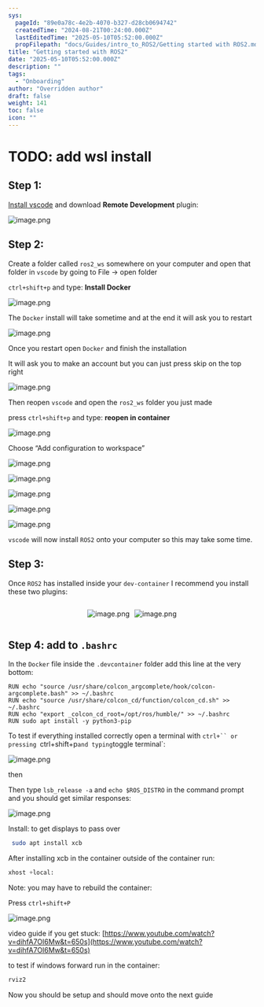 ```yaml
---
sys:
  pageId: "89e0a78c-4e2b-4070-b327-d28cb0694742"
  createdTime: "2024-08-21T00:24:00.000Z"
  lastEditedTime: "2025-05-10T05:52:00.000Z"
  propFilepath: "docs/Guides/intro_to_ROS2/Getting started with ROS2.md"
title: "Getting started with ROS2"
date: "2025-05-10T05:52:00.000Z"
description: ""
tags:
  - "Onboarding"
author: "Overridden author"
draft: false
weight: 141
toc: false
icon: ""
---
```


# TODO: add wsl install

## Step 1:

[Install vscode](https://code.visualstudio.com/download) and download **Remote Development** plugin:

![image.png](https://prod-files-secure.s3.us-west-2.amazonaws.com/d518164a-d88e-44d1-a4ee-3adb3bd8bce0/efb52993-1881-4a40-b95e-6f020334f022/image.png?X-Amz-Algorithm=AWS4-HMAC-SHA256&X-Amz-Content-Sha256=UNSIGNED-PAYLOAD&X-Amz-Credential=ASIAZI2LB466ZGTTRZUQ%2F20250512%2Fus-west-2%2Fs3%2Faws4_request&X-Amz-Date=20250512T110750Z&X-Amz-Expires=3600&X-Amz-Security-Token=IQoJb3JpZ2luX2VjECsaCXVzLXdlc3QtMiJHMEUCIQCwAGY7WoKWdsEDqo7WRaDIyl1U%2BQG%2BmradqhxNNljlegIgLXcFa7bqRpnAtvNqmFf4kCE%2BuSBcyGT07wEDOas5SLoqiAQI1P%2F%2F%2F%2F%2F%2F%2F%2F%2F%2FARAAGgw2Mzc0MjMxODM4MDUiDGjApR%2FX%2FktQTeCHNCrcA9C9JvuNJMxG2sdRd2Mwb%2BVlAI3RVz2cStzOBsbrrN0OcmwmQnLex%2FbafPCMVKRpt0IsLUEJB96kmL1rDFflB2Ww8HS%2B3i7oa%2Fjl9ouD311Pyd3R3PCCO318Mg1qUVLdu%2BJ7e0p%2Bt%2FUa3QY%2F24e84shMo6BO0CcfaD5%2FjgddVuKqyQjvKGHs8yHu1I4nebM53heF4bNfHiAFJ%2BO3lknuUL70R1YDxJAuxkcwmDZ7ZH53Mg4%2FtzM8tNxYoVe57e%2B29wNevtlbhn8ATtvXz3Eo7hNmKPZ7M8FbhE1gBGL2Cf6jeMp1CWRga75PIiMpNzpbdBKJIbK3RHdx1dLkDJvTwhHujxxvBWepDoYviI0ALZpLQPfN%2FjxpTP7S847djGUzwPjzuV4QmCquEYbTFMhyHO8JjLjlnuh8pJONoS36Z1iTnG6f0B%2BR72U3LYJ6Bm1yzVq2MxEdlK4geYJYEoj%2B9SLAxpYwipT9IXeEmIkDMB6QfiTSnkvt6eOTqh1NCXH7eNUtIrdlxmnqEKJIPEy%2FMdUZ02Jmo3aeHoDUCW6GFNiI11DUk9%2B0gDjc9Ic1tRcO0vceX%2BjbnRvAVZHPpYORsepE5TWxh%2BYAh0Aa3KqjXKNbIBeHRhbRZFiHSXdHMNych8EGOqUBWeUfpZH5BYvyt5aiRp8B52RieMoIWAtatpzfPt%2FNQNueWIgbk3m0ArulgS8ysD73V6BZkD0weY3l%2B%2BUfkWc6uKRJbA6zR26DNOyy%2FOPJKDI0a7EGuN2WD7kl5RQyF0c89cZXfXUxt%2F3usVvcbMyb5rcjfsiYP%2B1j5qrOu3%2F3nKeawrk0F40YR54CPpcyLuVC6IMR8vuHgJ8NTtn701Bjwzz9xHZR&X-Amz-Signature=5d0e607499729abd9d903cc07a5c581856da01acc2cff098998b904aed1576b0&X-Amz-SignedHeaders=host&x-id=GetObject)

## Step 2:

Create a folder called `ros2_ws` somewhere on your computer and open that folder in `vscode` by going to File → open folder 

`ctrl+shift+p` and type: **Install Docker**

![image.png](https://prod-files-secure.s3.us-west-2.amazonaws.com/d518164a-d88e-44d1-a4ee-3adb3bd8bce0/2269dc0e-1cd5-47ff-bceb-c04ad9b2eab0/image.png?X-Amz-Algorithm=AWS4-HMAC-SHA256&X-Amz-Content-Sha256=UNSIGNED-PAYLOAD&X-Amz-Credential=ASIAZI2LB466ZGTTRZUQ%2F20250512%2Fus-west-2%2Fs3%2Faws4_request&X-Amz-Date=20250512T110750Z&X-Amz-Expires=3600&X-Amz-Security-Token=IQoJb3JpZ2luX2VjECsaCXVzLXdlc3QtMiJHMEUCIQCwAGY7WoKWdsEDqo7WRaDIyl1U%2BQG%2BmradqhxNNljlegIgLXcFa7bqRpnAtvNqmFf4kCE%2BuSBcyGT07wEDOas5SLoqiAQI1P%2F%2F%2F%2F%2F%2F%2F%2F%2F%2FARAAGgw2Mzc0MjMxODM4MDUiDGjApR%2FX%2FktQTeCHNCrcA9C9JvuNJMxG2sdRd2Mwb%2BVlAI3RVz2cStzOBsbrrN0OcmwmQnLex%2FbafPCMVKRpt0IsLUEJB96kmL1rDFflB2Ww8HS%2B3i7oa%2Fjl9ouD311Pyd3R3PCCO318Mg1qUVLdu%2BJ7e0p%2Bt%2FUa3QY%2F24e84shMo6BO0CcfaD5%2FjgddVuKqyQjvKGHs8yHu1I4nebM53heF4bNfHiAFJ%2BO3lknuUL70R1YDxJAuxkcwmDZ7ZH53Mg4%2FtzM8tNxYoVe57e%2B29wNevtlbhn8ATtvXz3Eo7hNmKPZ7M8FbhE1gBGL2Cf6jeMp1CWRga75PIiMpNzpbdBKJIbK3RHdx1dLkDJvTwhHujxxvBWepDoYviI0ALZpLQPfN%2FjxpTP7S847djGUzwPjzuV4QmCquEYbTFMhyHO8JjLjlnuh8pJONoS36Z1iTnG6f0B%2BR72U3LYJ6Bm1yzVq2MxEdlK4geYJYEoj%2B9SLAxpYwipT9IXeEmIkDMB6QfiTSnkvt6eOTqh1NCXH7eNUtIrdlxmnqEKJIPEy%2FMdUZ02Jmo3aeHoDUCW6GFNiI11DUk9%2B0gDjc9Ic1tRcO0vceX%2BjbnRvAVZHPpYORsepE5TWxh%2BYAh0Aa3KqjXKNbIBeHRhbRZFiHSXdHMNych8EGOqUBWeUfpZH5BYvyt5aiRp8B52RieMoIWAtatpzfPt%2FNQNueWIgbk3m0ArulgS8ysD73V6BZkD0weY3l%2B%2BUfkWc6uKRJbA6zR26DNOyy%2FOPJKDI0a7EGuN2WD7kl5RQyF0c89cZXfXUxt%2F3usVvcbMyb5rcjfsiYP%2B1j5qrOu3%2F3nKeawrk0F40YR54CPpcyLuVC6IMR8vuHgJ8NTtn701Bjwzz9xHZR&X-Amz-Signature=a64bfe525bfe8351046fc45b6291859e590dca201883c1c8ce36f108f9edbb02&X-Amz-SignedHeaders=host&x-id=GetObject)

The `Docker` install will take sometime and at the end it will ask you to restart

![image.png](https://prod-files-secure.s3.us-west-2.amazonaws.com/d518164a-d88e-44d1-a4ee-3adb3bd8bce0/ed233f78-be33-4b1f-b89c-9c346c0e961e/image.png?X-Amz-Algorithm=AWS4-HMAC-SHA256&X-Amz-Content-Sha256=UNSIGNED-PAYLOAD&X-Amz-Credential=ASIAZI2LB466ZGTTRZUQ%2F20250512%2Fus-west-2%2Fs3%2Faws4_request&X-Amz-Date=20250512T110750Z&X-Amz-Expires=3600&X-Amz-Security-Token=IQoJb3JpZ2luX2VjECsaCXVzLXdlc3QtMiJHMEUCIQCwAGY7WoKWdsEDqo7WRaDIyl1U%2BQG%2BmradqhxNNljlegIgLXcFa7bqRpnAtvNqmFf4kCE%2BuSBcyGT07wEDOas5SLoqiAQI1P%2F%2F%2F%2F%2F%2F%2F%2F%2F%2FARAAGgw2Mzc0MjMxODM4MDUiDGjApR%2FX%2FktQTeCHNCrcA9C9JvuNJMxG2sdRd2Mwb%2BVlAI3RVz2cStzOBsbrrN0OcmwmQnLex%2FbafPCMVKRpt0IsLUEJB96kmL1rDFflB2Ww8HS%2B3i7oa%2Fjl9ouD311Pyd3R3PCCO318Mg1qUVLdu%2BJ7e0p%2Bt%2FUa3QY%2F24e84shMo6BO0CcfaD5%2FjgddVuKqyQjvKGHs8yHu1I4nebM53heF4bNfHiAFJ%2BO3lknuUL70R1YDxJAuxkcwmDZ7ZH53Mg4%2FtzM8tNxYoVe57e%2B29wNevtlbhn8ATtvXz3Eo7hNmKPZ7M8FbhE1gBGL2Cf6jeMp1CWRga75PIiMpNzpbdBKJIbK3RHdx1dLkDJvTwhHujxxvBWepDoYviI0ALZpLQPfN%2FjxpTP7S847djGUzwPjzuV4QmCquEYbTFMhyHO8JjLjlnuh8pJONoS36Z1iTnG6f0B%2BR72U3LYJ6Bm1yzVq2MxEdlK4geYJYEoj%2B9SLAxpYwipT9IXeEmIkDMB6QfiTSnkvt6eOTqh1NCXH7eNUtIrdlxmnqEKJIPEy%2FMdUZ02Jmo3aeHoDUCW6GFNiI11DUk9%2B0gDjc9Ic1tRcO0vceX%2BjbnRvAVZHPpYORsepE5TWxh%2BYAh0Aa3KqjXKNbIBeHRhbRZFiHSXdHMNych8EGOqUBWeUfpZH5BYvyt5aiRp8B52RieMoIWAtatpzfPt%2FNQNueWIgbk3m0ArulgS8ysD73V6BZkD0weY3l%2B%2BUfkWc6uKRJbA6zR26DNOyy%2FOPJKDI0a7EGuN2WD7kl5RQyF0c89cZXfXUxt%2F3usVvcbMyb5rcjfsiYP%2B1j5qrOu3%2F3nKeawrk0F40YR54CPpcyLuVC6IMR8vuHgJ8NTtn701Bjwzz9xHZR&X-Amz-Signature=c441ad57f0467be9aa0f1150f17cb647a1d4b6e524738ed9ca41da891228a110&X-Amz-SignedHeaders=host&x-id=GetObject)

Once you restart open `Docker` and finish the installation

It will ask you to make an account but you can just press skip on the top right

![image.png](https://prod-files-secure.s3.us-west-2.amazonaws.com/d518164a-d88e-44d1-a4ee-3adb3bd8bce0/21010ad9-1659-4fd9-9f59-9932a09b2a3d/image.png?X-Amz-Algorithm=AWS4-HMAC-SHA256&X-Amz-Content-Sha256=UNSIGNED-PAYLOAD&X-Amz-Credential=ASIAZI2LB466ZGTTRZUQ%2F20250512%2Fus-west-2%2Fs3%2Faws4_request&X-Amz-Date=20250512T110750Z&X-Amz-Expires=3600&X-Amz-Security-Token=IQoJb3JpZ2luX2VjECsaCXVzLXdlc3QtMiJHMEUCIQCwAGY7WoKWdsEDqo7WRaDIyl1U%2BQG%2BmradqhxNNljlegIgLXcFa7bqRpnAtvNqmFf4kCE%2BuSBcyGT07wEDOas5SLoqiAQI1P%2F%2F%2F%2F%2F%2F%2F%2F%2F%2FARAAGgw2Mzc0MjMxODM4MDUiDGjApR%2FX%2FktQTeCHNCrcA9C9JvuNJMxG2sdRd2Mwb%2BVlAI3RVz2cStzOBsbrrN0OcmwmQnLex%2FbafPCMVKRpt0IsLUEJB96kmL1rDFflB2Ww8HS%2B3i7oa%2Fjl9ouD311Pyd3R3PCCO318Mg1qUVLdu%2BJ7e0p%2Bt%2FUa3QY%2F24e84shMo6BO0CcfaD5%2FjgddVuKqyQjvKGHs8yHu1I4nebM53heF4bNfHiAFJ%2BO3lknuUL70R1YDxJAuxkcwmDZ7ZH53Mg4%2FtzM8tNxYoVe57e%2B29wNevtlbhn8ATtvXz3Eo7hNmKPZ7M8FbhE1gBGL2Cf6jeMp1CWRga75PIiMpNzpbdBKJIbK3RHdx1dLkDJvTwhHujxxvBWepDoYviI0ALZpLQPfN%2FjxpTP7S847djGUzwPjzuV4QmCquEYbTFMhyHO8JjLjlnuh8pJONoS36Z1iTnG6f0B%2BR72U3LYJ6Bm1yzVq2MxEdlK4geYJYEoj%2B9SLAxpYwipT9IXeEmIkDMB6QfiTSnkvt6eOTqh1NCXH7eNUtIrdlxmnqEKJIPEy%2FMdUZ02Jmo3aeHoDUCW6GFNiI11DUk9%2B0gDjc9Ic1tRcO0vceX%2BjbnRvAVZHPpYORsepE5TWxh%2BYAh0Aa3KqjXKNbIBeHRhbRZFiHSXdHMNych8EGOqUBWeUfpZH5BYvyt5aiRp8B52RieMoIWAtatpzfPt%2FNQNueWIgbk3m0ArulgS8ysD73V6BZkD0weY3l%2B%2BUfkWc6uKRJbA6zR26DNOyy%2FOPJKDI0a7EGuN2WD7kl5RQyF0c89cZXfXUxt%2F3usVvcbMyb5rcjfsiYP%2B1j5qrOu3%2F3nKeawrk0F40YR54CPpcyLuVC6IMR8vuHgJ8NTtn701Bjwzz9xHZR&X-Amz-Signature=34353e17c5427d20fe5632e78c37fe9d04b617626012c9034187425a9d5ac696&X-Amz-SignedHeaders=host&x-id=GetObject)

Then reopen `vscode` and open the `ros2_ws` folder you just made

press `ctrl+shift+p` and type: **reopen in container**

![image.png](https://prod-files-secure.s3.us-west-2.amazonaws.com/d518164a-d88e-44d1-a4ee-3adb3bd8bce0/4e93b8c2-41ad-488c-8095-c74205196118/image.png?X-Amz-Algorithm=AWS4-HMAC-SHA256&X-Amz-Content-Sha256=UNSIGNED-PAYLOAD&X-Amz-Credential=ASIAZI2LB466ZGTTRZUQ%2F20250512%2Fus-west-2%2Fs3%2Faws4_request&X-Amz-Date=20250512T110750Z&X-Amz-Expires=3600&X-Amz-Security-Token=IQoJb3JpZ2luX2VjECsaCXVzLXdlc3QtMiJHMEUCIQCwAGY7WoKWdsEDqo7WRaDIyl1U%2BQG%2BmradqhxNNljlegIgLXcFa7bqRpnAtvNqmFf4kCE%2BuSBcyGT07wEDOas5SLoqiAQI1P%2F%2F%2F%2F%2F%2F%2F%2F%2F%2FARAAGgw2Mzc0MjMxODM4MDUiDGjApR%2FX%2FktQTeCHNCrcA9C9JvuNJMxG2sdRd2Mwb%2BVlAI3RVz2cStzOBsbrrN0OcmwmQnLex%2FbafPCMVKRpt0IsLUEJB96kmL1rDFflB2Ww8HS%2B3i7oa%2Fjl9ouD311Pyd3R3PCCO318Mg1qUVLdu%2BJ7e0p%2Bt%2FUa3QY%2F24e84shMo6BO0CcfaD5%2FjgddVuKqyQjvKGHs8yHu1I4nebM53heF4bNfHiAFJ%2BO3lknuUL70R1YDxJAuxkcwmDZ7ZH53Mg4%2FtzM8tNxYoVe57e%2B29wNevtlbhn8ATtvXz3Eo7hNmKPZ7M8FbhE1gBGL2Cf6jeMp1CWRga75PIiMpNzpbdBKJIbK3RHdx1dLkDJvTwhHujxxvBWepDoYviI0ALZpLQPfN%2FjxpTP7S847djGUzwPjzuV4QmCquEYbTFMhyHO8JjLjlnuh8pJONoS36Z1iTnG6f0B%2BR72U3LYJ6Bm1yzVq2MxEdlK4geYJYEoj%2B9SLAxpYwipT9IXeEmIkDMB6QfiTSnkvt6eOTqh1NCXH7eNUtIrdlxmnqEKJIPEy%2FMdUZ02Jmo3aeHoDUCW6GFNiI11DUk9%2B0gDjc9Ic1tRcO0vceX%2BjbnRvAVZHPpYORsepE5TWxh%2BYAh0Aa3KqjXKNbIBeHRhbRZFiHSXdHMNych8EGOqUBWeUfpZH5BYvyt5aiRp8B52RieMoIWAtatpzfPt%2FNQNueWIgbk3m0ArulgS8ysD73V6BZkD0weY3l%2B%2BUfkWc6uKRJbA6zR26DNOyy%2FOPJKDI0a7EGuN2WD7kl5RQyF0c89cZXfXUxt%2F3usVvcbMyb5rcjfsiYP%2B1j5qrOu3%2F3nKeawrk0F40YR54CPpcyLuVC6IMR8vuHgJ8NTtn701Bjwzz9xHZR&X-Amz-Signature=8ffc3dce2d13fc9fc1ecdf6e18a7ff2e6ddf605369a3d16a53d49acd1e92f3e5&X-Amz-SignedHeaders=host&x-id=GetObject)

Choose “Add configuration to workspace”

![image.png](https://prod-files-secure.s3.us-west-2.amazonaws.com/d518164a-d88e-44d1-a4ee-3adb3bd8bce0/9560b282-5060-4989-ba37-97e7b2c22476/image.png?X-Amz-Algorithm=AWS4-HMAC-SHA256&X-Amz-Content-Sha256=UNSIGNED-PAYLOAD&X-Amz-Credential=ASIAZI2LB466ZGTTRZUQ%2F20250512%2Fus-west-2%2Fs3%2Faws4_request&X-Amz-Date=20250512T110750Z&X-Amz-Expires=3600&X-Amz-Security-Token=IQoJb3JpZ2luX2VjECsaCXVzLXdlc3QtMiJHMEUCIQCwAGY7WoKWdsEDqo7WRaDIyl1U%2BQG%2BmradqhxNNljlegIgLXcFa7bqRpnAtvNqmFf4kCE%2BuSBcyGT07wEDOas5SLoqiAQI1P%2F%2F%2F%2F%2F%2F%2F%2F%2F%2FARAAGgw2Mzc0MjMxODM4MDUiDGjApR%2FX%2FktQTeCHNCrcA9C9JvuNJMxG2sdRd2Mwb%2BVlAI3RVz2cStzOBsbrrN0OcmwmQnLex%2FbafPCMVKRpt0IsLUEJB96kmL1rDFflB2Ww8HS%2B3i7oa%2Fjl9ouD311Pyd3R3PCCO318Mg1qUVLdu%2BJ7e0p%2Bt%2FUa3QY%2F24e84shMo6BO0CcfaD5%2FjgddVuKqyQjvKGHs8yHu1I4nebM53heF4bNfHiAFJ%2BO3lknuUL70R1YDxJAuxkcwmDZ7ZH53Mg4%2FtzM8tNxYoVe57e%2B29wNevtlbhn8ATtvXz3Eo7hNmKPZ7M8FbhE1gBGL2Cf6jeMp1CWRga75PIiMpNzpbdBKJIbK3RHdx1dLkDJvTwhHujxxvBWepDoYviI0ALZpLQPfN%2FjxpTP7S847djGUzwPjzuV4QmCquEYbTFMhyHO8JjLjlnuh8pJONoS36Z1iTnG6f0B%2BR72U3LYJ6Bm1yzVq2MxEdlK4geYJYEoj%2B9SLAxpYwipT9IXeEmIkDMB6QfiTSnkvt6eOTqh1NCXH7eNUtIrdlxmnqEKJIPEy%2FMdUZ02Jmo3aeHoDUCW6GFNiI11DUk9%2B0gDjc9Ic1tRcO0vceX%2BjbnRvAVZHPpYORsepE5TWxh%2BYAh0Aa3KqjXKNbIBeHRhbRZFiHSXdHMNych8EGOqUBWeUfpZH5BYvyt5aiRp8B52RieMoIWAtatpzfPt%2FNQNueWIgbk3m0ArulgS8ysD73V6BZkD0weY3l%2B%2BUfkWc6uKRJbA6zR26DNOyy%2FOPJKDI0a7EGuN2WD7kl5RQyF0c89cZXfXUxt%2F3usVvcbMyb5rcjfsiYP%2B1j5qrOu3%2F3nKeawrk0F40YR54CPpcyLuVC6IMR8vuHgJ8NTtn701Bjwzz9xHZR&X-Amz-Signature=c8e082702b3a8cf0f73e7c40c040bcd1afd10c43d5b4cfd8c1a069fd47a4ac2d&X-Amz-SignedHeaders=host&x-id=GetObject)

![image.png](https://prod-files-secure.s3.us-west-2.amazonaws.com/d518164a-d88e-44d1-a4ee-3adb3bd8bce0/2ee63f81-886b-48e8-a553-dc6e5eac99e4/image.png?X-Amz-Algorithm=AWS4-HMAC-SHA256&X-Amz-Content-Sha256=UNSIGNED-PAYLOAD&X-Amz-Credential=ASIAZI2LB466ZGTTRZUQ%2F20250512%2Fus-west-2%2Fs3%2Faws4_request&X-Amz-Date=20250512T110750Z&X-Amz-Expires=3600&X-Amz-Security-Token=IQoJb3JpZ2luX2VjECsaCXVzLXdlc3QtMiJHMEUCIQCwAGY7WoKWdsEDqo7WRaDIyl1U%2BQG%2BmradqhxNNljlegIgLXcFa7bqRpnAtvNqmFf4kCE%2BuSBcyGT07wEDOas5SLoqiAQI1P%2F%2F%2F%2F%2F%2F%2F%2F%2F%2FARAAGgw2Mzc0MjMxODM4MDUiDGjApR%2FX%2FktQTeCHNCrcA9C9JvuNJMxG2sdRd2Mwb%2BVlAI3RVz2cStzOBsbrrN0OcmwmQnLex%2FbafPCMVKRpt0IsLUEJB96kmL1rDFflB2Ww8HS%2B3i7oa%2Fjl9ouD311Pyd3R3PCCO318Mg1qUVLdu%2BJ7e0p%2Bt%2FUa3QY%2F24e84shMo6BO0CcfaD5%2FjgddVuKqyQjvKGHs8yHu1I4nebM53heF4bNfHiAFJ%2BO3lknuUL70R1YDxJAuxkcwmDZ7ZH53Mg4%2FtzM8tNxYoVe57e%2B29wNevtlbhn8ATtvXz3Eo7hNmKPZ7M8FbhE1gBGL2Cf6jeMp1CWRga75PIiMpNzpbdBKJIbK3RHdx1dLkDJvTwhHujxxvBWepDoYviI0ALZpLQPfN%2FjxpTP7S847djGUzwPjzuV4QmCquEYbTFMhyHO8JjLjlnuh8pJONoS36Z1iTnG6f0B%2BR72U3LYJ6Bm1yzVq2MxEdlK4geYJYEoj%2B9SLAxpYwipT9IXeEmIkDMB6QfiTSnkvt6eOTqh1NCXH7eNUtIrdlxmnqEKJIPEy%2FMdUZ02Jmo3aeHoDUCW6GFNiI11DUk9%2B0gDjc9Ic1tRcO0vceX%2BjbnRvAVZHPpYORsepE5TWxh%2BYAh0Aa3KqjXKNbIBeHRhbRZFiHSXdHMNych8EGOqUBWeUfpZH5BYvyt5aiRp8B52RieMoIWAtatpzfPt%2FNQNueWIgbk3m0ArulgS8ysD73V6BZkD0weY3l%2B%2BUfkWc6uKRJbA6zR26DNOyy%2FOPJKDI0a7EGuN2WD7kl5RQyF0c89cZXfXUxt%2F3usVvcbMyb5rcjfsiYP%2B1j5qrOu3%2F3nKeawrk0F40YR54CPpcyLuVC6IMR8vuHgJ8NTtn701Bjwzz9xHZR&X-Amz-Signature=7e6e3e9492cb773237e530e26b8b66e56ad9198c122346a9e525b3e59dea14c6&X-Amz-SignedHeaders=host&x-id=GetObject)

![image.png](https://prod-files-secure.s3.us-west-2.amazonaws.com/d518164a-d88e-44d1-a4ee-3adb3bd8bce0/ae1580b2-b048-407e-aed9-b584224a7a04/image.png?X-Amz-Algorithm=AWS4-HMAC-SHA256&X-Amz-Content-Sha256=UNSIGNED-PAYLOAD&X-Amz-Credential=ASIAZI2LB466ZGTTRZUQ%2F20250512%2Fus-west-2%2Fs3%2Faws4_request&X-Amz-Date=20250512T110750Z&X-Amz-Expires=3600&X-Amz-Security-Token=IQoJb3JpZ2luX2VjECsaCXVzLXdlc3QtMiJHMEUCIQCwAGY7WoKWdsEDqo7WRaDIyl1U%2BQG%2BmradqhxNNljlegIgLXcFa7bqRpnAtvNqmFf4kCE%2BuSBcyGT07wEDOas5SLoqiAQI1P%2F%2F%2F%2F%2F%2F%2F%2F%2F%2FARAAGgw2Mzc0MjMxODM4MDUiDGjApR%2FX%2FktQTeCHNCrcA9C9JvuNJMxG2sdRd2Mwb%2BVlAI3RVz2cStzOBsbrrN0OcmwmQnLex%2FbafPCMVKRpt0IsLUEJB96kmL1rDFflB2Ww8HS%2B3i7oa%2Fjl9ouD311Pyd3R3PCCO318Mg1qUVLdu%2BJ7e0p%2Bt%2FUa3QY%2F24e84shMo6BO0CcfaD5%2FjgddVuKqyQjvKGHs8yHu1I4nebM53heF4bNfHiAFJ%2BO3lknuUL70R1YDxJAuxkcwmDZ7ZH53Mg4%2FtzM8tNxYoVe57e%2B29wNevtlbhn8ATtvXz3Eo7hNmKPZ7M8FbhE1gBGL2Cf6jeMp1CWRga75PIiMpNzpbdBKJIbK3RHdx1dLkDJvTwhHujxxvBWepDoYviI0ALZpLQPfN%2FjxpTP7S847djGUzwPjzuV4QmCquEYbTFMhyHO8JjLjlnuh8pJONoS36Z1iTnG6f0B%2BR72U3LYJ6Bm1yzVq2MxEdlK4geYJYEoj%2B9SLAxpYwipT9IXeEmIkDMB6QfiTSnkvt6eOTqh1NCXH7eNUtIrdlxmnqEKJIPEy%2FMdUZ02Jmo3aeHoDUCW6GFNiI11DUk9%2B0gDjc9Ic1tRcO0vceX%2BjbnRvAVZHPpYORsepE5TWxh%2BYAh0Aa3KqjXKNbIBeHRhbRZFiHSXdHMNych8EGOqUBWeUfpZH5BYvyt5aiRp8B52RieMoIWAtatpzfPt%2FNQNueWIgbk3m0ArulgS8ysD73V6BZkD0weY3l%2B%2BUfkWc6uKRJbA6zR26DNOyy%2FOPJKDI0a7EGuN2WD7kl5RQyF0c89cZXfXUxt%2F3usVvcbMyb5rcjfsiYP%2B1j5qrOu3%2F3nKeawrk0F40YR54CPpcyLuVC6IMR8vuHgJ8NTtn701Bjwzz9xHZR&X-Amz-Signature=364d118f840f88c11e838d70df0bde0a334f51c5e55d164f60b2f7a905cb0dc6&X-Amz-SignedHeaders=host&x-id=GetObject)

![image.png](https://prod-files-secure.s3.us-west-2.amazonaws.com/d518164a-d88e-44d1-a4ee-3adb3bd8bce0/53255b28-f75e-430f-b9e3-c0ac8577e42b/image.png?X-Amz-Algorithm=AWS4-HMAC-SHA256&X-Amz-Content-Sha256=UNSIGNED-PAYLOAD&X-Amz-Credential=ASIAZI2LB466ZGTTRZUQ%2F20250512%2Fus-west-2%2Fs3%2Faws4_request&X-Amz-Date=20250512T110750Z&X-Amz-Expires=3600&X-Amz-Security-Token=IQoJb3JpZ2luX2VjECsaCXVzLXdlc3QtMiJHMEUCIQCwAGY7WoKWdsEDqo7WRaDIyl1U%2BQG%2BmradqhxNNljlegIgLXcFa7bqRpnAtvNqmFf4kCE%2BuSBcyGT07wEDOas5SLoqiAQI1P%2F%2F%2F%2F%2F%2F%2F%2F%2F%2FARAAGgw2Mzc0MjMxODM4MDUiDGjApR%2FX%2FktQTeCHNCrcA9C9JvuNJMxG2sdRd2Mwb%2BVlAI3RVz2cStzOBsbrrN0OcmwmQnLex%2FbafPCMVKRpt0IsLUEJB96kmL1rDFflB2Ww8HS%2B3i7oa%2Fjl9ouD311Pyd3R3PCCO318Mg1qUVLdu%2BJ7e0p%2Bt%2FUa3QY%2F24e84shMo6BO0CcfaD5%2FjgddVuKqyQjvKGHs8yHu1I4nebM53heF4bNfHiAFJ%2BO3lknuUL70R1YDxJAuxkcwmDZ7ZH53Mg4%2FtzM8tNxYoVe57e%2B29wNevtlbhn8ATtvXz3Eo7hNmKPZ7M8FbhE1gBGL2Cf6jeMp1CWRga75PIiMpNzpbdBKJIbK3RHdx1dLkDJvTwhHujxxvBWepDoYviI0ALZpLQPfN%2FjxpTP7S847djGUzwPjzuV4QmCquEYbTFMhyHO8JjLjlnuh8pJONoS36Z1iTnG6f0B%2BR72U3LYJ6Bm1yzVq2MxEdlK4geYJYEoj%2B9SLAxpYwipT9IXeEmIkDMB6QfiTSnkvt6eOTqh1NCXH7eNUtIrdlxmnqEKJIPEy%2FMdUZ02Jmo3aeHoDUCW6GFNiI11DUk9%2B0gDjc9Ic1tRcO0vceX%2BjbnRvAVZHPpYORsepE5TWxh%2BYAh0Aa3KqjXKNbIBeHRhbRZFiHSXdHMNych8EGOqUBWeUfpZH5BYvyt5aiRp8B52RieMoIWAtatpzfPt%2FNQNueWIgbk3m0ArulgS8ysD73V6BZkD0weY3l%2B%2BUfkWc6uKRJbA6zR26DNOyy%2FOPJKDI0a7EGuN2WD7kl5RQyF0c89cZXfXUxt%2F3usVvcbMyb5rcjfsiYP%2B1j5qrOu3%2F3nKeawrk0F40YR54CPpcyLuVC6IMR8vuHgJ8NTtn701Bjwzz9xHZR&X-Amz-Signature=97768e9b98a2b38f8f2cf73b95648ef95319272348aadda17241347e0d24de70&X-Amz-SignedHeaders=host&x-id=GetObject)

![image.png](https://prod-files-secure.s3.us-west-2.amazonaws.com/d518164a-d88e-44d1-a4ee-3adb3bd8bce0/7c562767-5af9-4ffb-97d1-327bcdf4ee00/image.png?X-Amz-Algorithm=AWS4-HMAC-SHA256&X-Amz-Content-Sha256=UNSIGNED-PAYLOAD&X-Amz-Credential=ASIAZI2LB466ZGTTRZUQ%2F20250512%2Fus-west-2%2Fs3%2Faws4_request&X-Amz-Date=20250512T110750Z&X-Amz-Expires=3600&X-Amz-Security-Token=IQoJb3JpZ2luX2VjECsaCXVzLXdlc3QtMiJHMEUCIQCwAGY7WoKWdsEDqo7WRaDIyl1U%2BQG%2BmradqhxNNljlegIgLXcFa7bqRpnAtvNqmFf4kCE%2BuSBcyGT07wEDOas5SLoqiAQI1P%2F%2F%2F%2F%2F%2F%2F%2F%2F%2FARAAGgw2Mzc0MjMxODM4MDUiDGjApR%2FX%2FktQTeCHNCrcA9C9JvuNJMxG2sdRd2Mwb%2BVlAI3RVz2cStzOBsbrrN0OcmwmQnLex%2FbafPCMVKRpt0IsLUEJB96kmL1rDFflB2Ww8HS%2B3i7oa%2Fjl9ouD311Pyd3R3PCCO318Mg1qUVLdu%2BJ7e0p%2Bt%2FUa3QY%2F24e84shMo6BO0CcfaD5%2FjgddVuKqyQjvKGHs8yHu1I4nebM53heF4bNfHiAFJ%2BO3lknuUL70R1YDxJAuxkcwmDZ7ZH53Mg4%2FtzM8tNxYoVe57e%2B29wNevtlbhn8ATtvXz3Eo7hNmKPZ7M8FbhE1gBGL2Cf6jeMp1CWRga75PIiMpNzpbdBKJIbK3RHdx1dLkDJvTwhHujxxvBWepDoYviI0ALZpLQPfN%2FjxpTP7S847djGUzwPjzuV4QmCquEYbTFMhyHO8JjLjlnuh8pJONoS36Z1iTnG6f0B%2BR72U3LYJ6Bm1yzVq2MxEdlK4geYJYEoj%2B9SLAxpYwipT9IXeEmIkDMB6QfiTSnkvt6eOTqh1NCXH7eNUtIrdlxmnqEKJIPEy%2FMdUZ02Jmo3aeHoDUCW6GFNiI11DUk9%2B0gDjc9Ic1tRcO0vceX%2BjbnRvAVZHPpYORsepE5TWxh%2BYAh0Aa3KqjXKNbIBeHRhbRZFiHSXdHMNych8EGOqUBWeUfpZH5BYvyt5aiRp8B52RieMoIWAtatpzfPt%2FNQNueWIgbk3m0ArulgS8ysD73V6BZkD0weY3l%2B%2BUfkWc6uKRJbA6zR26DNOyy%2FOPJKDI0a7EGuN2WD7kl5RQyF0c89cZXfXUxt%2F3usVvcbMyb5rcjfsiYP%2B1j5qrOu3%2F3nKeawrk0F40YR54CPpcyLuVC6IMR8vuHgJ8NTtn701Bjwzz9xHZR&X-Amz-Signature=91897f60c450cd20d0d3808998810f362c9ea1f7c4d068da6e8f7386e6f5db26&X-Amz-SignedHeaders=host&x-id=GetObject)

`vscode` will now install `ROS2` onto your computer so this may take some time.

## Step 3:

Once `ROS2` has installed inside your `dev-container` I recommend you install these two plugins:

<div style="display: flex;flex-direction: row; column-gap:10px; max-width: 630px;justify-content: center;">
<div>

![image.png](https://prod-files-secure.s3.us-west-2.amazonaws.com/d518164a-d88e-44d1-a4ee-3adb3bd8bce0/3fc3d550-5a54-4ba1-ba6b-faa01cdb7369/image.png?X-Amz-Algorithm=AWS4-HMAC-SHA256&X-Amz-Content-Sha256=UNSIGNED-PAYLOAD&X-Amz-Credential=ASIAZI2LB4665UAR3G5F%2F20250512%2Fus-west-2%2Fs3%2Faws4_request&X-Amz-Date=20250512T110754Z&X-Amz-Expires=3600&X-Amz-Security-Token=IQoJb3JpZ2luX2VjECsaCXVzLXdlc3QtMiJHMEUCIQDJOG4vn6gYFh01gLBM08Y4d%2BTNpJ1qqortz3%2Bdvj6mWQIgK4AmnhKbMkRLFNq06Lf69Lugifxo%2FxF5JKbn%2FyuozBEqiAQI1P%2F%2F%2F%2F%2F%2F%2F%2F%2F%2FARAAGgw2Mzc0MjMxODM4MDUiDNS36MGc95C6p1Y88yrcA8Um3knlE8YdE4S0TTyrvTbbJV3L9k0pRSDt7Hc6okRiN0%2FzB6RfyoFbJb8RxcV33vRPXAAFEijgZnv%2BTmFDGyhc18pnc2uayVI0uv6XjjhBcdImywis4RAIAUGRkzCloe4%2Bw6Cwlpufw3XyiGsD0gMrgyVfThVDPGiYuPEZu%2BHvHkOtOxBTw1Y9GN1POZx6fNcGCD0HumCbb8FX2l7FRiro39CRcgINXDwE%2F4kjl8XAFrHwoa1dXM93xIBORi0DdeEPhmUWqI2QnHEMRHHwC3B5MPizWoBDqE2OoLQEloxoxlAHBRbOr0ZZLASxn6A9sEYcxZ%2FkPOhtNDGPrf8Y34XIhS1IfPIfov6vmrT1jHy5siR821PwVXj%2FgTOFsFEEDWEuZh736T774bw3RTN9Bqe1qr17TwPtqrnY1TYnX7wnfmJg%2Fy1pZSOD7KYsUf78gDasaoB5YclBJCSCp7Sj6nANOAFTIgSG68OvmI4iaQwTNlj7lJepg10oAAnKap5zPJdsqs9JFBe2EgfYCLKYAs8D%2FSXV3PY4LbVtC%2BHTqqfMwi5sQsMhXV8p12VgDgtVfELvj1j13dPZXMOuEUnKC1evNWsPMJAFisciXj9ohiYD5PmDLilCUw4Cx0SAMJmch8EGOqUBbFe3dYqpa9mEtnIY3DhnSuhDWj%2BQOlrsWQZtg29OFruWi5btxkLkivZayTyQGNM4qlpjwqIS1XAQ4I4G4A8W3Oy8JYH6kzZ7IB63oM7k4klA2%2FDKsvfXIzCEuCh9PlfUrt%2Bm9xD%2F%2BSyQkybokGGP9o6QjV8IrnSHiSmYsRVwIraanoYymtPakdaFKNfUlAyxrTeHNzVy%2F9y1EWsCelCY4XRpLOux&X-Amz-Signature=8fd187766d461bc0628a77aab07e0b3a6c4c7884de3ecf206eb109c75eb168ad&X-Amz-SignedHeaders=host&x-id=GetObject)

</div>
<div>

![image.png](https://prod-files-secure.s3.us-west-2.amazonaws.com/d518164a-d88e-44d1-a4ee-3adb3bd8bce0/d994cc66-13c2-4093-a5a3-f84cf4601a82/image.png?X-Amz-Algorithm=AWS4-HMAC-SHA256&X-Amz-Content-Sha256=UNSIGNED-PAYLOAD&X-Amz-Credential=ASIAZI2LB4665EIXJAWW%2F20250512%2Fus-west-2%2Fs3%2Faws4_request&X-Amz-Date=20250512T110757Z&X-Amz-Expires=3600&X-Amz-Security-Token=IQoJb3JpZ2luX2VjECsaCXVzLXdlc3QtMiJIMEYCIQCE2v9S4dIROoJR31A37bFNTeH%2FdO3A%2F3j27mMeBCIWXwIhAONkZfLpfRhox8gm5MOsf1fFbxSUqTbJBvgJd4eDHGNjKogECNT%2F%2F%2F%2F%2F%2F%2F%2F%2F%2FwEQABoMNjM3NDIzMTgzODA1IgxiKxc9LHG4Z1tcXBIq3AMKGSOyBRyUIm3Hwi2DnnLZEBwQ2mr%2BG%2FPnbIshLcFVNm5oneT%2BFCut12RuNUDKhOTmFsDzMIbIN0GDQ%2FZ5isfCVicQK8ptTUjSRj%2Bym15GCOcto5WEYfHuIUod4f4i%2BxRUBxWDRfOkwnQvuJAwW6vLMLAEL5epe4tUVAhvF63qy1YsgBEXVWOc0tyfzt2PgdM2rEUl9IQAKLxXLQ5priNAnxEuRNJCjyAyo1M04%2B83eFLU3d9jceDfgaZDRMsc3OjrKSRiQWioaZgSKRq7iKAz945G06yU2D%2FO9vQhy8nVbX6ADsuS8KqzXHNmrU8SBnskKOkPcipn1pKH60rmuFX1Zat98lqX0Pi7%2FO8Ca62cL5hHZbY7eyaiJABKKKQ7%2F72yR0olADiZvanUDU5QfBhZ%2BewNDfsz0uDZJz6dHl9VjKoOBbFha3cPmwVCIW33yflpl%2Fw0HnhH8ispPmqGgLz7EdUwMJbWaTqRkhirZu%2Bms3EvUdTHkNqj6VCtZkLzqW84VtxqFgMuyv62QHmOOFfQzeJ8zq1A41RwtIGKzb7mZzU6FF2awUoerarB2%2B4UaaIBNDffqf04CAMCGj4gX6SgnWEWHfUisR0Yruq9tyYjAuljsPKmZoTk67l0gTCfnIfBBjqkAdjUmSbepXZgwUIn3aA3%2B0JVP0Y%2FBXhWkkcAYBcILBYaPPn%2FMt2%2BEWmm9Cm%2Ff55inRK7oR4v600pAGokgrD9QQEP5Z1%2FeydOZ2ahEveEW6JzYrAqU2HSHFvx0IzaA2G52ty%2FaWd8v3jGTqkZthiLZ%2Bl7hNFWbw8mOAdrDbD0gdC5%2FKMx0GUrrCc8x7EmlLwAcyA2u2pEKPMIaOhBp4iLMS5VQi41&X-Amz-Signature=5b5ddacc769166afaf448e6fd999de6ee074f9ae30d5311ca746bdd219b6f141&X-Amz-SignedHeaders=host&x-id=GetObject)

</div>
</div>

## Step 4: add to `.bashrc`

In the `Docker` file inside the `.devcontainer` folder add this line at the very bottom: 

```docker
RUN echo "source /usr/share/colcon_argcomplete/hook/colcon-argcomplete.bash" >> ~/.bashrc
RUN echo "source /usr/share/colcon_cd/function/colcon_cd.sh" >> ~/.bashrc
RUN echo "export _colcon_cd_root=/opt/ros/humble/" >> ~/.bashrc
RUN sudo apt install -y python3-pip 
```

To test if everything installed correctly open a terminal with `ctrl+`` or pressing `ctrl+shift+p` and typing `toggle terminal`:

![image.png](https://prod-files-secure.s3.us-west-2.amazonaws.com/d518164a-d88e-44d1-a4ee-3adb3bd8bce0/6a4943d8-b04e-4c02-9a58-775f3384d1a5/image.png?X-Amz-Algorithm=AWS4-HMAC-SHA256&X-Amz-Content-Sha256=UNSIGNED-PAYLOAD&X-Amz-Credential=ASIAZI2LB466ZGTTRZUQ%2F20250512%2Fus-west-2%2Fs3%2Faws4_request&X-Amz-Date=20250512T110750Z&X-Amz-Expires=3600&X-Amz-Security-Token=IQoJb3JpZ2luX2VjECsaCXVzLXdlc3QtMiJHMEUCIQCwAGY7WoKWdsEDqo7WRaDIyl1U%2BQG%2BmradqhxNNljlegIgLXcFa7bqRpnAtvNqmFf4kCE%2BuSBcyGT07wEDOas5SLoqiAQI1P%2F%2F%2F%2F%2F%2F%2F%2F%2F%2FARAAGgw2Mzc0MjMxODM4MDUiDGjApR%2FX%2FktQTeCHNCrcA9C9JvuNJMxG2sdRd2Mwb%2BVlAI3RVz2cStzOBsbrrN0OcmwmQnLex%2FbafPCMVKRpt0IsLUEJB96kmL1rDFflB2Ww8HS%2B3i7oa%2Fjl9ouD311Pyd3R3PCCO318Mg1qUVLdu%2BJ7e0p%2Bt%2FUa3QY%2F24e84shMo6BO0CcfaD5%2FjgddVuKqyQjvKGHs8yHu1I4nebM53heF4bNfHiAFJ%2BO3lknuUL70R1YDxJAuxkcwmDZ7ZH53Mg4%2FtzM8tNxYoVe57e%2B29wNevtlbhn8ATtvXz3Eo7hNmKPZ7M8FbhE1gBGL2Cf6jeMp1CWRga75PIiMpNzpbdBKJIbK3RHdx1dLkDJvTwhHujxxvBWepDoYviI0ALZpLQPfN%2FjxpTP7S847djGUzwPjzuV4QmCquEYbTFMhyHO8JjLjlnuh8pJONoS36Z1iTnG6f0B%2BR72U3LYJ6Bm1yzVq2MxEdlK4geYJYEoj%2B9SLAxpYwipT9IXeEmIkDMB6QfiTSnkvt6eOTqh1NCXH7eNUtIrdlxmnqEKJIPEy%2FMdUZ02Jmo3aeHoDUCW6GFNiI11DUk9%2B0gDjc9Ic1tRcO0vceX%2BjbnRvAVZHPpYORsepE5TWxh%2BYAh0Aa3KqjXKNbIBeHRhbRZFiHSXdHMNych8EGOqUBWeUfpZH5BYvyt5aiRp8B52RieMoIWAtatpzfPt%2FNQNueWIgbk3m0ArulgS8ysD73V6BZkD0weY3l%2B%2BUfkWc6uKRJbA6zR26DNOyy%2FOPJKDI0a7EGuN2WD7kl5RQyF0c89cZXfXUxt%2F3usVvcbMyb5rcjfsiYP%2B1j5qrOu3%2F3nKeawrk0F40YR54CPpcyLuVC6IMR8vuHgJ8NTtn701Bjwzz9xHZR&X-Amz-Signature=98f2d47c867d15d95edfbbd0de11db1565cd73a82228cb0f1d9e69ceb695b688&X-Amz-SignedHeaders=host&x-id=GetObject)

then 

Then type `lsb_release -a` and `echo $ROS_DISTRO` in the command prompt and you should get similar responses:

![image.png](https://prod-files-secure.s3.us-west-2.amazonaws.com/d518164a-d88e-44d1-a4ee-3adb3bd8bce0/3e635dec-a805-4e85-8b9e-d000e5b71a4e/image.png?X-Amz-Algorithm=AWS4-HMAC-SHA256&X-Amz-Content-Sha256=UNSIGNED-PAYLOAD&X-Amz-Credential=ASIAZI2LB466ZGTTRZUQ%2F20250512%2Fus-west-2%2Fs3%2Faws4_request&X-Amz-Date=20250512T110750Z&X-Amz-Expires=3600&X-Amz-Security-Token=IQoJb3JpZ2luX2VjECsaCXVzLXdlc3QtMiJHMEUCIQCwAGY7WoKWdsEDqo7WRaDIyl1U%2BQG%2BmradqhxNNljlegIgLXcFa7bqRpnAtvNqmFf4kCE%2BuSBcyGT07wEDOas5SLoqiAQI1P%2F%2F%2F%2F%2F%2F%2F%2F%2F%2FARAAGgw2Mzc0MjMxODM4MDUiDGjApR%2FX%2FktQTeCHNCrcA9C9JvuNJMxG2sdRd2Mwb%2BVlAI3RVz2cStzOBsbrrN0OcmwmQnLex%2FbafPCMVKRpt0IsLUEJB96kmL1rDFflB2Ww8HS%2B3i7oa%2Fjl9ouD311Pyd3R3PCCO318Mg1qUVLdu%2BJ7e0p%2Bt%2FUa3QY%2F24e84shMo6BO0CcfaD5%2FjgddVuKqyQjvKGHs8yHu1I4nebM53heF4bNfHiAFJ%2BO3lknuUL70R1YDxJAuxkcwmDZ7ZH53Mg4%2FtzM8tNxYoVe57e%2B29wNevtlbhn8ATtvXz3Eo7hNmKPZ7M8FbhE1gBGL2Cf6jeMp1CWRga75PIiMpNzpbdBKJIbK3RHdx1dLkDJvTwhHujxxvBWepDoYviI0ALZpLQPfN%2FjxpTP7S847djGUzwPjzuV4QmCquEYbTFMhyHO8JjLjlnuh8pJONoS36Z1iTnG6f0B%2BR72U3LYJ6Bm1yzVq2MxEdlK4geYJYEoj%2B9SLAxpYwipT9IXeEmIkDMB6QfiTSnkvt6eOTqh1NCXH7eNUtIrdlxmnqEKJIPEy%2FMdUZ02Jmo3aeHoDUCW6GFNiI11DUk9%2B0gDjc9Ic1tRcO0vceX%2BjbnRvAVZHPpYORsepE5TWxh%2BYAh0Aa3KqjXKNbIBeHRhbRZFiHSXdHMNych8EGOqUBWeUfpZH5BYvyt5aiRp8B52RieMoIWAtatpzfPt%2FNQNueWIgbk3m0ArulgS8ysD73V6BZkD0weY3l%2B%2BUfkWc6uKRJbA6zR26DNOyy%2FOPJKDI0a7EGuN2WD7kl5RQyF0c89cZXfXUxt%2F3usVvcbMyb5rcjfsiYP%2B1j5qrOu3%2F3nKeawrk0F40YR54CPpcyLuVC6IMR8vuHgJ8NTtn701Bjwzz9xHZR&X-Amz-Signature=4ed36d12638acfebb742a77f9f9fdf49d531f0d50480c009acb21a744aa62527&X-Amz-SignedHeaders=host&x-id=GetObject)

Install:  to get displays to pass over

```bash
 sudo apt install xcb
```

After installing xcb in the container outside of the container run:

```python
xhost +local:
```

Note: you may have to rebuild the container:

Press `ctrl+shift+P`

![image.png](https://prod-files-secure.s3.us-west-2.amazonaws.com/d518164a-d88e-44d1-a4ee-3adb3bd8bce0/6c2be660-2618-4c38-9c26-53554f7a0b7b/image.png?X-Amz-Algorithm=AWS4-HMAC-SHA256&X-Amz-Content-Sha256=UNSIGNED-PAYLOAD&X-Amz-Credential=ASIAZI2LB466ZGTTRZUQ%2F20250512%2Fus-west-2%2Fs3%2Faws4_request&X-Amz-Date=20250512T110750Z&X-Amz-Expires=3600&X-Amz-Security-Token=IQoJb3JpZ2luX2VjECsaCXVzLXdlc3QtMiJHMEUCIQCwAGY7WoKWdsEDqo7WRaDIyl1U%2BQG%2BmradqhxNNljlegIgLXcFa7bqRpnAtvNqmFf4kCE%2BuSBcyGT07wEDOas5SLoqiAQI1P%2F%2F%2F%2F%2F%2F%2F%2F%2F%2FARAAGgw2Mzc0MjMxODM4MDUiDGjApR%2FX%2FktQTeCHNCrcA9C9JvuNJMxG2sdRd2Mwb%2BVlAI3RVz2cStzOBsbrrN0OcmwmQnLex%2FbafPCMVKRpt0IsLUEJB96kmL1rDFflB2Ww8HS%2B3i7oa%2Fjl9ouD311Pyd3R3PCCO318Mg1qUVLdu%2BJ7e0p%2Bt%2FUa3QY%2F24e84shMo6BO0CcfaD5%2FjgddVuKqyQjvKGHs8yHu1I4nebM53heF4bNfHiAFJ%2BO3lknuUL70R1YDxJAuxkcwmDZ7ZH53Mg4%2FtzM8tNxYoVe57e%2B29wNevtlbhn8ATtvXz3Eo7hNmKPZ7M8FbhE1gBGL2Cf6jeMp1CWRga75PIiMpNzpbdBKJIbK3RHdx1dLkDJvTwhHujxxvBWepDoYviI0ALZpLQPfN%2FjxpTP7S847djGUzwPjzuV4QmCquEYbTFMhyHO8JjLjlnuh8pJONoS36Z1iTnG6f0B%2BR72U3LYJ6Bm1yzVq2MxEdlK4geYJYEoj%2B9SLAxpYwipT9IXeEmIkDMB6QfiTSnkvt6eOTqh1NCXH7eNUtIrdlxmnqEKJIPEy%2FMdUZ02Jmo3aeHoDUCW6GFNiI11DUk9%2B0gDjc9Ic1tRcO0vceX%2BjbnRvAVZHPpYORsepE5TWxh%2BYAh0Aa3KqjXKNbIBeHRhbRZFiHSXdHMNych8EGOqUBWeUfpZH5BYvyt5aiRp8B52RieMoIWAtatpzfPt%2FNQNueWIgbk3m0ArulgS8ysD73V6BZkD0weY3l%2B%2BUfkWc6uKRJbA6zR26DNOyy%2FOPJKDI0a7EGuN2WD7kl5RQyF0c89cZXfXUxt%2F3usVvcbMyb5rcjfsiYP%2B1j5qrOu3%2F3nKeawrk0F40YR54CPpcyLuVC6IMR8vuHgJ8NTtn701Bjwzz9xHZR&X-Amz-Signature=c23ad43fb3d798da130e03cae88611eca8be5abf80e87085080dddac569e3ce6&X-Amz-SignedHeaders=host&x-id=GetObject)

video guide if you get stuck: [https://www.youtube.com/watch?v=dihfA7Ol6Mw&t=650s](https://www.youtube.com/watch?v=dihfA7Ol6Mw&t=650s)

to test if windows forward run in the container:

```bash
rviz2
```

Now you should be setup and should move onto the next guide 
